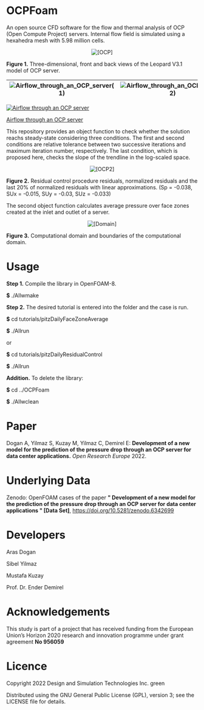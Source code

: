 # OCPFoam
An open source CFD software for the flow and thermal analysis of OCP (Open Compute Project) servers. Internal flow field is simulated using a hexahedra mesh with 5.98 million cells.

<p align="center">
   <img src="https://user-images.githubusercontent.com/89465885/164973779-05e188ba-f645-4e2c-a579-e36468c17234.jpg" alt="[OCP]"/>
</p>

**Figure 1.** Three-dimensional, front and back views of the Leopard V3.1 model of OCP server.  

![Airflow_through_an_OCP_server(1)](https://user-images.githubusercontent.com/89465885/165092919-fd1022da-e005-4bfd-8344-fd42d40261e5.gif) |  ![Airflow_through_an_OCP_server(2)](https://user-images.githubusercontent.com/89465885/165092937-282e75bd-7ef2-4196-a9b2-be82b117069e.gif) | 
--- | ---


[![Airflow through an OCP server](https://yt-embed.herokuapp.com/embed?v=w-Xrcj8y-bA)](https://www.youtube.com/watch?v=w-Xrcj8y-bA "Airflow through an OCP server")

<a href="https://www.youtube.com/watch?v=w-Xrcj8y-bA" target="_blank">Airflow through an OCP server</a>


This repository provides an object function to check whether the solution reachs steady-state considering three conditions. The first and second conditions are relative tolerance between two successive iterations and maximum iteration number, respectively. The last condition, which is proposed here, checks the slope of the trendline in the log-scaled space. 

<p align="center">
   <img src="https://user-images.githubusercontent.com/89465885/164973808-08815c7c-c071-48c6-bfb6-f27ca39dc4e1.jpg" alt="[OCP2]"/>
</p>

**Figure 2.** Residual control procedure residuals, normalized residuals and the last 20% of normalized residuals with linear approximations. (Sp = -0.038, SUx = -0.015, SUy = -0.03, SUz = -0.033)

The second object function calculates  average pressure over face zones created at the inlet and outlet of a server. 

<p align="center">
   <img src="https://user-images.githubusercontent.com/30440239/165032510-35682979-b377-4219-b1f6-ebb65aa6e8a1.png" alt="[Domain]"/>
</p>

**Figure 3.** Computational domain and boundaries of the computational domain.

# Usage
**Step 1.** Compile the library in OpenFOAM-8.

**$** ./Allwmake

**Step 2.** The desired tutorial is entered into the folder and the case is run.

**$** cd tutorials/pitzDailyFaceZoneAverage

**$** ./Allrun

or

**$** cd tutorials/pitzDailyResidualControl

**$** ./Allrun

**Addition.** To delete the library:

**$** cd ../OCPFoam

**$** ./Allwclean

# Paper
Dogan A, Yilmaz S, Kuzay M, Yilmaz C, Demirel E: **Development of a new model for the prediction of the pressure drop through an OCP server for data center applications.** *Open Research Europe* 2022.

# Underlying Data
Zenodo: OpenFOAM cases of the paper **" Development of a new model for the prediction of the pressure drop through an OCP server for data center applications " [Data Set]**, https://doi.org/10.5281/zenodo.6342699

# Developers

Aras Dogan

Sibel Yilmaz

Mustafa Kuzay

Prof. Dr. Ender Demirel

# Acknowledgements
This study is part of a project that has received funding from the European Union’s Horizon 2020 research and innovation programme under grant agreement **No 956059**

# Licence

Copyright 2022 Design and Simulation Technologies Inc. green

Distributed using the GNU General Public License (GPL), version 3; see the LICENSE file for details.
